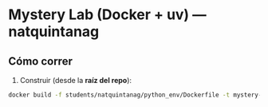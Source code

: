 # Mystery Lab (Docker + uv) — natquintanag

## Cómo correr
1) Construir (desde la **raíz del repo**):
```bash
docker build -f students/natquintanag/python_env/Dockerfile -t mystery-uv .

